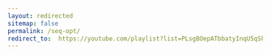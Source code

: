 ```yaml
---
layout: redirected
sitemap: false
permalink: /seq-opt/
redirect_to:  https://youtube.com/playlist?list=PLsgBOepATbbatyInqU5qSk_qjg-jqD4G3
---
```

